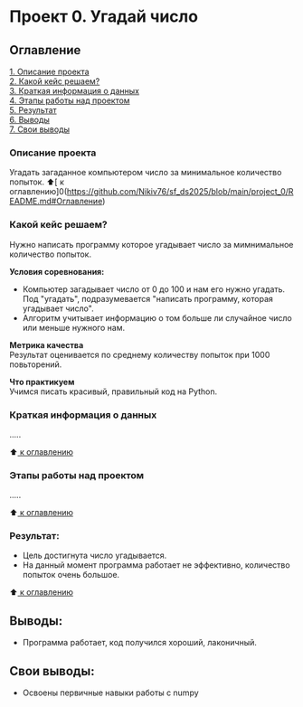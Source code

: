 # Проект 0. Угадай число

## Оглавление
[1. Описание проекта](https://github.com/Nikiv76/sf_ds2025/tree/main/project_0/README.md#Описание-проекта)   
[2. Какой кейс решаем?](https://github.com/Nikiv76/sf_ds2025/tree/main/project_0/README.md#Какой-кейс-решаем)     
[3. Краткая информация о данных](https://github.com/Nikiv76/sf_ds2025/tree/main/project_0/README.md#Краткая-информация-о-данных)   
[4. Этапы работы над проектом](https://github.com/Nikiv76/sf_ds2025/tree/main/project_0/README.md#Этапы-работы-над-проектом)  
[5. Результат](https://github.com/Nikiv76/sf_ds2025/tree/main/project_0/README.md#Результат)   
[6. Выводы](https://github.com/Nikiv76/sf_ds2025/tree/main/project_0/README.md#Выводы)   
[7. Свои выводы](https://github.com/Nikiv76/sf_ds2025/tree/main/project_0/README.md#Свои-выводы)

### Описание проекта
Угадать загаданное компьютером число за минимальное количество попыток.
:arrow_up:[ к оглавлению]0(https://github.com/Nikiv76/sf_ds2025/blob/main/project_0/README.md#Оглавление)

### Какой кейс решаем?
Нужно написать программу которое угадывает число за мимнимальное количество попыток.

**Условия соревнования:**

- Компьютер загадывает число от 0 до 100 и нам его нужно угадать. Под "угадать", подразумевается "написать программу, которая угадывает число".
- Алгоритм учитывает информацию о том больше ли случайное число или меньше нужного нам.

**Метрика качества**   
Результат оценивается по среднему количеству попыток при 1000 повьторений.

**Что практикуем**  
Учимся писать красивый, правильный код на Python.


### Краткая информация о данных
.....

:arrow_up:[ к оглавлению](https://github.com/Nikiv76/sf_ds2025/blob/main/project_0/README.md#Оглавление)


### Этапы работы над проектом
.....

:arrow_up:[ к оглавлению](https://github.com/Nikiv76/sf_ds2025/blob/main/project_0/README.md#Оглавление)


### Результат:
- Цель достигнута число угадывается.
- На данный момент программа работает не эффективно, количество попыток очень большое.

:arrow_up:[ к оглавлению](https://github.com/Nikiv76/sf_ds2025/blob/main/project_0/README.md#Оглавление)


## Выводы:
- Программа работает, код получился хороший, лаконичный.


## Свои выводы:
- Освоены первичные навыки работы с numpy
